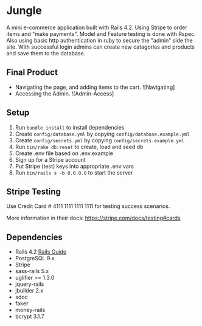 # Jungle

A mini e-commerce application built with Rails 4.2. Using Stripe to order items and "make payments". Model and Feature testing is done with Rspec. Also using basic http authentication in ruby to secure the "admin" side the site. With successful login admins can create new catagories and products and save them to the database.

## Final Product

- Navigating the page, and adding items to the cart.
  ![Navigating]
- Accessing the Admin.
  ![Admin-Access]

## Setup

1. Run `bundle install` to install dependencies
2. Create `config/database.yml` by copying `config/database.example.yml`
3. Create `config/secrets.yml` by copying `config/secrets.example.yml`
4. Run `bin/rake db:reset` to create, load and seed db
5. Create .env file based on .env.example
6. Sign up for a Stripe account
7. Put Stripe (test) keys into appropriate .env vars
8. Run `bin/rails s -b 0.0.0.0` to start the server

## Stripe Testing

Use Credit Card # 4111 1111 1111 1111 for testing success scenarios.

More information in their docs: <https://stripe.com/docs/testing#cards>

## Dependencies

- Rails 4.2 [Rails Guide](http://guides.rubyonrails.org/v4.2/)
- PostgreSQL 9.x
- Stripe
- sass-rails 5.x
- uglifier >= 1.3.0
- jquery-rails
- jbuilder 2.x
- sdoc
- faker
- money-rails
- bcrypt 3.1.7
